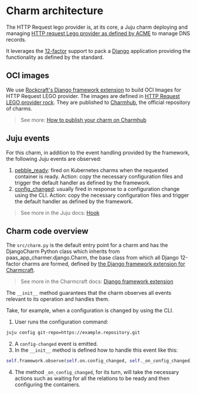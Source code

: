 # Charm architecture

The HTTP Request lego provider is, at its core, a Juju charm deploying and managing [HTTP request Lego provider as defined by ACME](https://go-acme.github.io/lego/dns/httpreq/) to manage DNS records.

It leverages the [12-factor](https://canonical-12-factor-app-support.readthedocs-hosted.com/en/latest/) support to pack a [Django](https://www.djangoproject.com/) application providing the functionality as defined by the standard.

## OCI images

We use [Rockcraft's Django framework extension](https://documentation.ubuntu.com/rockcraft/en/stable/reference/extensions/django-framework.html) to build OCI Images for HTTP Request LEGO provider. 
The images are defined in [HTTP Request LEGO provider rock](https://github.com/canonical/httprequest-lego-provider/blob/main/rockcraft.yaml).
They are published to [Charmhub](https://charmhub.io/), the official repository of charms.

> See more: [How to publish your charm on Charmhub](https://juju.is/docs/sdk/publishing)

 
## Juju events

For this charm, in addition to the event handling provided by the framework, the following Juju events are observed:

1. [pebble_ready](https://canonical-juju.readthedocs-hosted.com/en/latest/user/reference/hook/#container-pebble-ready): fired on Kubernetes charms when the requested container is ready. Action: copy the necessary configuration files and trigger the default handler as defined by the framework.
2. [config_changed](https://canonical-juju.readthedocs-hosted.com/en/latest/user/reference/hook/#config-changed):  usually fired in response to a configuration change using the CLI. Action: copy the necessary configuration files and trigger the default handler as defined by the framework.

> See more in the Juju docs: [Hook](https://juju.is/docs/sdk/event)

## Charm code overview

The `src/charm.py` is the default entry point for a charm and has the DjangoCharm Python class which inherits from paas_app_charmer.django.Charm, the base class 
from which all Django 12-factor charms are formed, defined by [the Django framework extension for Charmcraft](https://documentation.ubuntu.com/rockcraft/en/stable/reference/extensions/django-framework.html).

> See more in the Charmcraft docs: [Django framework extension](https://canonical-charmcraft.readthedocs-hosted.com/en/stable/reference/extensions/django-framework-extension/)

The `__init__` method guarantees that the charm observes all events relevant to its operation and handles them.

Take, for example, when a configuration is changed by using the CLI.

1. User runs the configuration command:
```bash
juju config git-repo=https://example.repository.git
```
2. A `config-changed` event is emitted.
3. In the `__init__` method is defined how to handle this event like this:
```python
self.framework.observe(self.on.config_changed, self._on_config_changed)
```
4. The method `_on_config_changed`, for its turn, will take the necessary actions such as waiting for all the relations to be ready and then configuring the containers.
